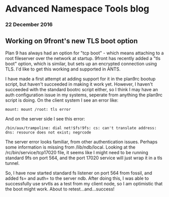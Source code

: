 # Advanced Namespace Tools blog
### 22 December 2016

## Working on 9front's new TLS boot option

Plan 9 has always had an option for "tcp boot" - which means attaching to a root fileserver over the network at startup. 9front has recently added a "tls boot" option, which is similar, but sets up an encrypted connection using TLS. I'd like to get this working and supported in ANTS.

I have made a first attempt at adding support for it in the plan9rc bootup script, but haven't succeeded in making it work yet. However, I haven't succeeded with the standard bootrc script either, so I think I may have an auth configuration issue in my systems, seperate from anything the plan9rc script is doing. On the client system I see an error like:

	mount: mount /root: tls error

And on the server side I see this error:

	/bin/aux/trampoline: dial net!$fs!9fs: cs: can't translate address: dns: resource does not exist; negrcode

The server error looks familiar, from other authentication issues. Perhaps some information is missing from /lib/ndb/local. Looking at the /rc/bin/service/tcp17020 file, it seems like I might need to be running standard 9fs on port 564, and the port 17020 service will just wrap it in a tls tunnel.

So, I have now started standard fs listener on port 564 from fossil, and added fs= and auth= to the server ndb. After doing this, I was able to successfully use srvtls as a test from my client node, so I am optimistic that the boot might work. About to retest...and...success!

